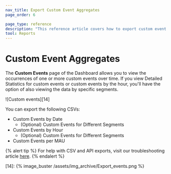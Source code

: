 ```yaml
---
nav_title: Export Custom Event Aggregates
page_order: 6

page_type: reference
description: "This reference article covers how to export custom event data aggregates."
tool: Reports
---
```


# Custom Event Aggregates

The **Custom Events** page of the Dashboard allows you to view the occurrences of one or more custom events over time. If you view Detailed Statistics for custom events or custom events by the hour, you'll have the option of also viewing the data by specific segments.

![Custom events][14]

You can export the following CSVs:

- Custom Events by Date
    - (Optional) Custom Events for Different Segments
- Custom Events by Hour
    - (Optional) Custom Events for Different Segments
- Custom Events per MAU

{% alert tip %}
For help with CSV and API exports, visit our troubleshooting article [here]({{site.baseurl}}/user_guide/data_and_analytics/export_braze_data/export_troubleshooting/).
{% endalert %}

[14]: {% image_buster /assets/img_archive/Export_events.png %}
